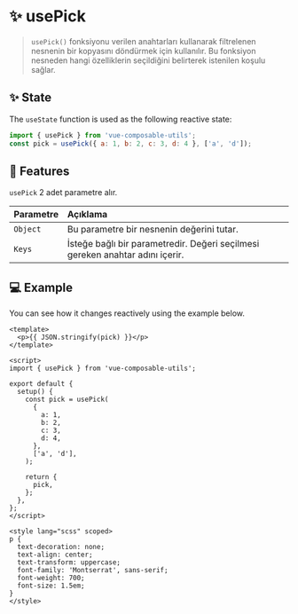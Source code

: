 # :sparkles: usePick

> `usePick()` fonksiyonu verilen anahtarları kullanarak filtrelenen nesnenin bir kopyasını döndürmek için kullanılır. Bu fonksiyon nesneden hangi özelliklerin seçildiğini belirterek istenilen koşulu sağlar.

## :sparkles: State

The `useState` function is used as the following reactive state:

```js
import { usePick } from 'vue-composable-utils';
const pick = usePick({ a: 1, b: 2, c: 3, d: 4 }, ['a', 'd']);
```

## :rocket: Features

`usePick` 2 adet parametre alır.

| Parametre | Açıklama                                                                      |
| :-------- | :---------------------------------------------------------------------------- |
| `Object`  | Bu parametre bir nesnenin değerini tutar.                                     |
| `Keys`    | İsteğe bağlı bir parametredir. Değeri seçilmesi gereken anahtar adını içerir. |

## :computer: Example

You can see how it changes reactively using the example below.

<PickComponent />

```vue
<template>
  <p>{{ JSON.stringify(pick) }}</p>
</template>

<script>
import { usePick } from 'vue-composable-utils';

export default {
  setup() {
    const pick = usePick(
      {
        a: 1,
        b: 2,
        c: 3,
        d: 4,
      },
      ['a', 'd'],
    );

    return {
      pick,
    };
  },
};
</script>

<style lang="scss" scoped>
p {
  text-decoration: none;
  text-align: center;
  text-transform: uppercase;
  font-family: 'Montserrat', sans-serif;
  font-weight: 700;
  font-size: 1.5em;
}
</style>
```

<ToggleDarkMode/>
